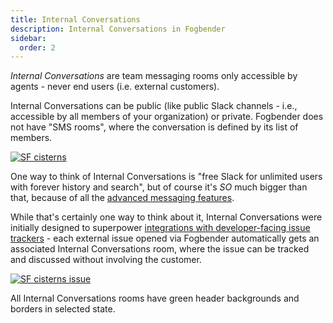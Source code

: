 ```yaml
---
title: Internal Conversations
description: Internal Conversations in Fogbender
sidebar:
  order: 2
---
```


_Internal Conversations_ are team messaging rooms only accessible by agents - never end users (i.e. external customers).

Internal Conversations can be public (like public Slack channels - i.e., accessible by all members of your organization) or private. Fogbender does not have "SMS rooms", where the conversation is defined by its list of members.

[![SF cisterns](https://fogbender-blog.s3.us-east-1.amazonaws.com/photo_2025-03-07_13-03-55.jpg)](https://fogbender-blog.s3.us-east-1.amazonaws.com/photo_2025-03-07_13-03-55.jpg)

One way to think of Internal Conversations is "free Slack for unlimited users with forever history and search", but of course it's _SO_ much bigger than that, because of all the [advanced messaging features](/docs/messaging-features/overview).

While that's certainly one way to think about it, Internal Conversations were initially designed to superpower [integrations with developer-facing issue trackers](/docs/issue-tracker-integrations/overview) - each external issue opened via Fogbender automatically gets an associated Internal Conversations room, where the issue can be tracked and discussed without involving the customer.

[![SF cisterns issue](https://fogbender-blog.s3.us-east-1.amazonaws.com/underground-cisterns-issue.jpg)](https://fogbender-blog.s3.us-east-1.amazonaws.com/underground-cisterns-issue.jpg)

All Internal Conversations rooms have green header backgrounds and borders in selected state.
